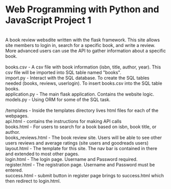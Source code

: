 # Web Programming with Python and JavaScript Project 1
<br>
A book review websdite written with the flask framework. This site allows site members to login in, search for a specific book, and write a review. More advanced users can use the API to gather information about a specific book. 
<br>
<br>
books.csv - A csv file with book information (isbn, title, author, year). This csv file will be imported into SQL table named "books". <br>
import.py - Interact with the SQL database. To create the SQL tables needed (books, reviews, userlogin). To insert books.csv into the SQL table books. <br>
application.py - The main flask application. Contains the website logic. <br>
models.py - Using ORM for some of the SQL task. <br>
<br>
/templates - Inside the templates directory lives html files for each of the webpages. <br>
api.html - contains the instructions for making API calls <br>
books.html - For users to search for a book based on isbn, book title, or author. <br>
books_reviews.html - The book review site. Users will be able to see other users reviews and average ratings (site users and goodreads users) <br>
layout.html - The template for this site. The nav bar is contained in there and extended to most other pages.  <br>
login.html - The login page. Username and Password required. <br>
register.html - The registration page. Username and Password must be entered. <br>
success.html - submit button in register page brings to success.html which then redirect to login.html. <br>
